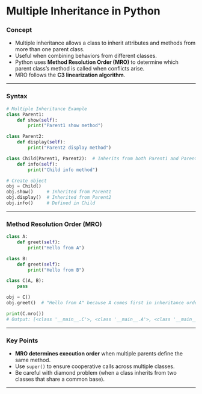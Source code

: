 # Multiple Inheritance in Python

### Concept

* Multiple inheritance allows a class to inherit attributes and methods from more than one parent class.
* Useful when combining behaviors from different classes.
* Python uses **Method Resolution Order (MRO)** to determine which parent class’s method is called when conflicts arise.
* MRO follows the **C3 linearization algorithm**.

---

### Syntax

```python
# Multiple Inheritance Example
class Parent1:
    def show(self):
        print("Parent1 show method")

class Parent2:
    def display(self):
        print("Parent2 display method")

class Child(Parent1, Parent2):  # Inherits from both Parent1 and Parent2
    def info(self):
        print("Child info method")

# Create object
obj = Child()
obj.show()     # Inherited from Parent1
obj.display()  # Inherited from Parent2
obj.info()     # Defined in Child
```

---

### Method Resolution Order (MRO)

```python
class A:
    def greet(self):
        print("Hello from A")

class B:
    def greet(self):
        print("Hello from B")

class C(A, B):
    pass

obj = C()
obj.greet()  # "Hello from A" because A comes first in inheritance order

print(C.mro())  
# Output: [<class '__main__.C'>, <class '__main__.A'>, <class '__main__.B'>, <class 'object'>]
```

---

### Key Points

* **MRO determines execution order** when multiple parents define the same method.
* Use `super()` to ensure cooperative calls across multiple classes.
* Be careful with diamond problem (when a class inherits from two classes that share a common base).

---
